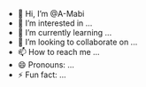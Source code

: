 - 👋 Hi, I’m @A-Mabi
- 👀 I’m interested in ...
- 🌱 I’m currently learning ...
- 💞️ I’m looking to collaborate on ...
- 📫 How to reach me ...
- 😄 Pronouns: ...
- ⚡ Fun fact: ...

<!---
A-Mabi/A-Mabi is a ✨ special ✨ repository because its `README.md` (this file) appears on your GitHub profile.
You can click the Preview link to take a look at your changes.
--->
